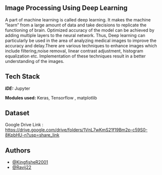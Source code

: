 ## Image Processing Using Deep Learning 
A part of machine learning is called deep learning. It makes
the machine ”learn” from a large amount of data and take
decisions to replicate the functioning of brain. Optimized accuracy
of the model can be achieved by adding multiple layers
to the neural network. Thus, Deep learning can particularly be
used in the area of analyzing medical images to improve
the accuracy and delay.There are various techniques to enhance images which include
filtering,noise removal, linear contrast adjustment, histogram
equalization etc. Implementation of these techniques result
in a better understanding of the images.
## Tech Stack
***IDE:*** Jupyter

**Modules used:** Keras, Tensorflow , matplotlib
## Dataset

Google Drive Link : https://drive.google.com/drive/folders/1VnL7wKmS21f19Bm2p-c59S0-8KpbHU-n?usp=share_link
## Authors

- [@KingfisheR2001](https://github.com/KingfisheR2001)
- [@Ravij22 ](https://github.com/Ravij22)

